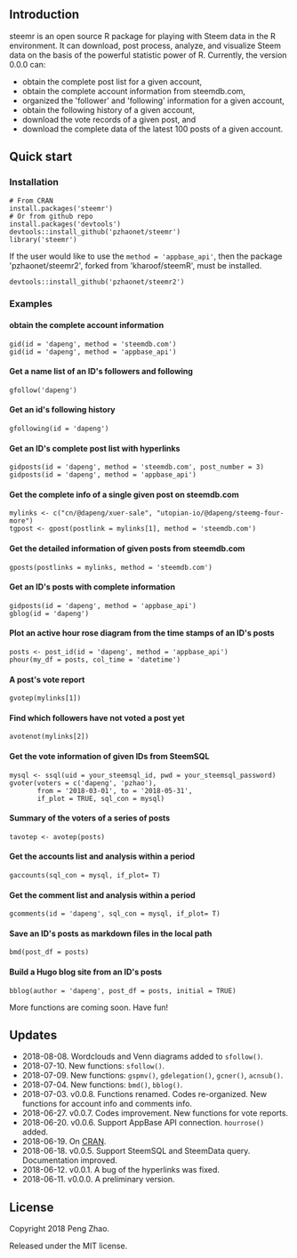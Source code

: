 ## Introduction

steemr is an open source R package for playing with Steem data in the R environment. It can download, post process, analyze,  and visualize Steem data on the basis of the powerful statistic power of R. Currently, the version 0.0.0 can:

- obtain the complete post list for a given account,
- obtain the complete account information from steemdb.com,
- organized the 'follower' and 'following' information for a given account,
- obtain the following history of a given account,
- download the vote records of a given post, and
- download the complete data of the latest 100 posts of a given account.

## Quick start

### Installation

```
# From CRAN
install.packages('steemr')
# Or from github repo
install.packages('devtools')
devtools::install_github('pzhaonet/steemr')
library('steemr')
```

If the user would like to use the `method = 'appbase_api'`, then the package 'pzhaonet/steemr2', forked from 'kharoof/steemR', must be installed.

```
devtools::install_github('pzhaonet/steemr2')
```

### Examples 

#### obtain the complete account information

```
gid(id = 'dapeng', method = 'steemdb.com')
gid(id = 'dapeng', method = 'appbase_api')
```

#### Get a name list of an ID's followers and following

```{r}
gfollow('dapeng')
```

#### Get an id's following history

```
gfollowing(id = 'dapeng')
```

#### Get an ID's complete post list with hyperlinks

```{r}
gidposts(id = 'dapeng', method = 'steemdb.com', post_number = 3)
gidposts(id = 'dapeng', method = 'appbase_api')

```

#### Get the complete info of a single given post on steemdb.com

```{r}
mylinks <- c("cn/@dapeng/xuer-sale", "utopian-io/@dapeng/steemg-four-more")
tgpost <- gpost(postlink = mylinks[1], method = 'steemdb.com')
```

#### Get the detailed information of given posts from steemdb.com

```{r}
gposts(postlinks = mylinks, method = 'steemdb.com')
```

#### Get an ID's posts with complete information

```{r}
gidposts(id = 'dapeng', method = 'appbase_api')
gblog(id = 'dapeng')

```

#### Plot an active hour rose diagram from the time stamps of an ID's posts

```{r}
posts <- post_id(id = 'dapeng', method = 'appbase_api')
phour(my_df = posts, col_time = 'datetime')
```

#### A post's vote report

```{r}
gvotep(mylinks[1])
```

#### Find which followers have not voted a post yet

```{r}
avotenot(mylinks[2])
```
#### Get the vote information of given IDs from SteemSQL

```{r}
mysql <- ssql(uid = your_steemsql_id, pwd = your_steemsql_password)
gvoter(voters = c('dapeng', 'pzhao'),
       from = '2018-03-01', to = '2018-05-31',
       if_plot = TRUE, sql_con = mysql)
```
#### Summary of the voters of a series of posts

```{r}
tavotep <- avotep(posts)
```

#### Get the accounts list and analysis within a period

```{r}
gaccounts(sql_con = mysql, if_plot= T)
```

#### Get the comment list and analysis within a period

```{r}
gcomments(id = 'dapeng', sql_con = mysql, if_plot= T)
```

#### Save an ID's posts as markdown files in the local path

```{r}
bmd(post_df = posts)
```
#### Build a Hugo blog site from an ID's posts

```{r}
bblog(author = 'dapeng', post_df = posts, initial = TRUE)
```
More functions are coming soon. Have fun!

## Updates

- 2018-08-08. Wordclouds and Venn diagrams added to `sfollow()`.
- 2018-07-10. New functions: `sfollow()`.
- 2018-07-09. New functions: `gspmv()`, `gdelegation()`, `gcner()`, `acnsub()`.
- 2018-07-04. New functions: `bmd()`, `bblog()`.
- 2018-07-03. v0.0.8. Functions renamed. Codes re-organized. New functions for account info and comments info.
- 2018-06-27. v0.0.7. Codes improvement. New functions for vote reports.
- 2018-06-20. v0.0.6. Support AppBase API connection. `hourrose()` added.
- 2018-06-19. On [CRAN](https://CRAN.R-project.org/package=steemr).
- 2018-06-18. v0.0.5. Support SteemSQL and SteemData query. Documentation improved.
- 2018-06-12. v0.0.1. A bug of the hyperlinks was fixed.
- 2018-06-11. v0.0.0. A preliminary version.

## License

Copyright 2018 Peng Zhao.

Released under the MIT license.
